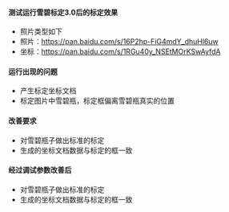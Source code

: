 #### 测试运行雪碧标定3.0后的标定效果

- 照片类型如下
- 照片：https://pan.baidu.com/s/16P2hp-FiG4mdY_dhuHl6uw
- 坐标：https://pan.baidu.com/s/1RGu40y_NSEtMOrKSwAyfdA

#### 运行出现的问题

- 产生标定坐标文档
- 标定图片中雪碧瓶，标定框偏离雪碧瓶真实的位置

#### 改善要求

- 对雪碧瓶子做出标准的标定
- 生成的坐标文档数据与标定的框一致


#### 经过调试参数改善后

- 对雪碧瓶子做出标准的标定
- 生成的坐标文档数据与标定的框一致

